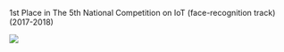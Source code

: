 1st Place in The 5th National Competition on IoT (face-recognition track)
(2017-2018)

![](http://oqnrd919g.bkt.clouddn.com/18-5-30/97821168.jpg)